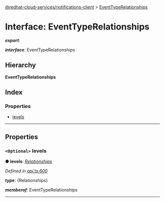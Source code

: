 [@redhat-cloud-services/notifications-client](../README.md) > [EventTypeRelationships](../interfaces/eventtyperelationships.md)

# Interface: EventTypeRelationships

*__export__*: 

*__interface__*: EventTypeRelationships

## Hierarchy

**EventTypeRelationships**

## Index

### Properties

* [levels](eventtyperelationships.md#levels)

---

## Properties

<a id="levels"></a>

### `<Optional>` levels

**● levels**: *[Relationships](relationships.md)*

*Defined in [api.ts:600](https://github.com/karelhala/javascript-clients/blob/master/packages/hooks/api.ts#L600)*

*__type__*: {Relationships}

*__memberof__*: EventTypeRelationships

___

